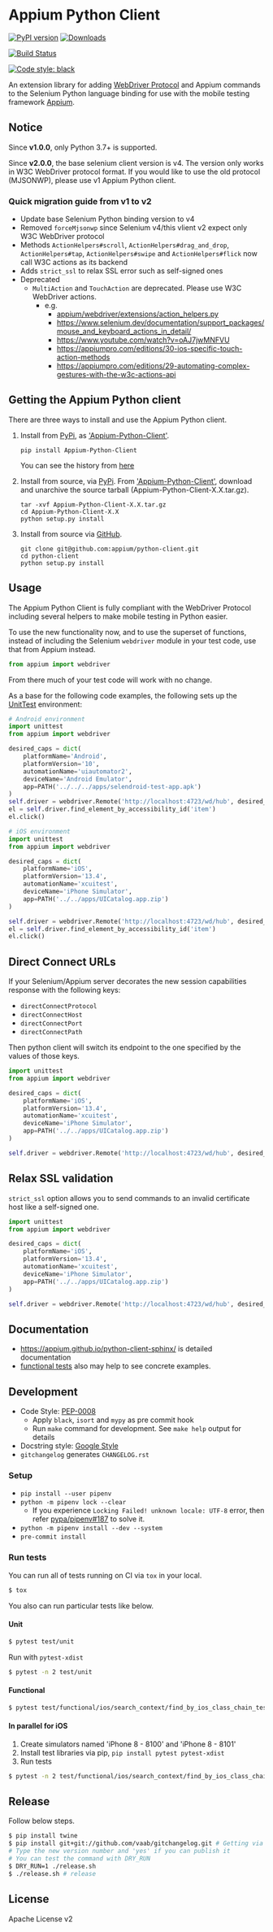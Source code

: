 # Appium Python Client

[![PyPI version](https://badge.fury.io/py/Appium-Python-Client.svg)](https://badge.fury.io/py/Appium-Python-Client)
[![Downloads](https://pepy.tech/badge/appium-python-client)](https://pepy.tech/project/appium-python-client)

[![Build Status](https://dev.azure.com/AppiumCI/Appium%20CI/_apis/build/status/appium.python-client?branchName=master)](https://dev.azure.com/AppiumCI/Appium%20CI/_build/latest?definitionId=56&branchName=master)

[![Code style: black](https://img.shields.io/badge/code%20style-black-000000.svg)](https://github.com/psf/black)

An extension library for adding [WebDriver Protocol](https://www.w3.org/TR/webdriver/) and Appium commands to the Selenium Python language binding for use with the mobile testing framework [Appium](https://appium.io).

## Notice

Since **v1.0.0**, only Python 3.7+ is supported.

Since **v2.0.0**, the base selenium client version is v4.
The version only works in W3C WebDriver protocol format.
If you would like to use the old protocol (MJSONWP), please use v1 Appium Python client.

### Quick migration guide from v1 to v2
- Update base Selenium Python binding version to v4
- Removed `forceMjsonwp` since Selenium v4/this vlient v2 expect only W3C WebDriver protocol
- Methods `ActionHelpers#scroll`, `ActionHelpers#drag_and_drop`, `ActionHelpers#tap`, `ActionHelpers#swipe` and `ActionHelpers#flick` now call W3C actions as its backend
- Adds `strict_ssl` to relax SSL error such as self-signed ones
- Deprecated
    - `MultiAction` and `TouchAction` are deprecated. Please use W3C WebDriver actions.
        - e.g.
            - [appium/webdriver/extensions/action_helpers.py](appium/webdriver/extensions/action_helpers.py)
            - https://www.selenium.dev/documentation/support_packages/mouse_and_keyboard_actions_in_detail/
            - https://www.youtube.com/watch?v=oAJ7jwMNFVU
            - https://appiumpro.com/editions/30-ios-specific-touch-action-methods
            - https://appiumpro.com/editions/29-automating-complex-gestures-with-the-w3c-actions-api

## Getting the Appium Python client

There are three ways to install and use the Appium Python client.

1. Install from [PyPi](https://pypi.org), as
['Appium-Python-Client'](https://pypi.org/project/Appium-Python-Client/).

    ```shell
    pip install Appium-Python-Client
    ```

    You can see the history from [here](https://pypi.org/project/Appium-Python-Client/#history)

2. Install from source, via [PyPi](https://pypi.org). From ['Appium-Python-Client'](https://pypi.org/project/Appium-Python-Client/),
download and unarchive the source tarball (Appium-Python-Client-X.X.tar.gz).

    ```shell
    tar -xvf Appium-Python-Client-X.X.tar.gz
    cd Appium-Python-Client-X.X
    python setup.py install
    ```

3. Install from source via [GitHub](https://github.com/appium/python-client).

    ```shell
    git clone git@github.com:appium/python-client.git
    cd python-client
    python setup.py install
    ```

## Usage

The Appium Python Client is fully compliant with the WebDriver Protocol
including several helpers to make mobile testing in Python easier.

To use the new functionality now, and to use the superset of functions, instead of
including the Selenium `webdriver` module in your test code, use that from
Appium instead.

```python
from appium import webdriver
```

From there much of your test code will work with no change.

As a base for the following code examples, the following sets up the [UnitTest](https://docs.python.org/3/library/unittest.html)
environment:

```python
# Android environment
import unittest
from appium import webdriver

desired_caps = dict(
    platformName='Android',
    platformVersion='10',
    automationName='uiautomator2',
    deviceName='Android Emulator',
    app=PATH('../../../apps/selendroid-test-app.apk')
)
self.driver = webdriver.Remote('http://localhost:4723/wd/hub', desired_caps)
el = self.driver.find_element_by_accessibility_id('item')
el.click()
```

```python
# iOS environment
import unittest
from appium import webdriver

desired_caps = dict(
    platformName='iOS',
    platformVersion='13.4',
    automationName='xcuitest',
    deviceName='iPhone Simulator',
    app=PATH('../../apps/UICatalog.app.zip')
)

self.driver = webdriver.Remote('http://localhost:4723/wd/hub', desired_caps)
el = self.driver.find_element_by_accessibility_id('item')
el.click()
```

## Direct Connect URLs

If your Selenium/Appium server decorates the new session capabilities response with the following keys:

- `directConnectProtocol`
- `directConnectHost`
- `directConnectPort`
- `directConnectPath`

Then python client will switch its endpoint to the one specified by the values of those keys.

```python
import unittest
from appium import webdriver

desired_caps = dict(
    platformName='iOS',
    platformVersion='13.4',
    automationName='xcuitest',
    deviceName='iPhone Simulator',
    app=PATH('../../apps/UICatalog.app.zip')
)

self.driver = webdriver.Remote('http://localhost:4723/wd/hub', desired_caps, direct_connection=True)
```

## Relax SSL validation

`strict_ssl` option allows you to send commands to an invalid certificate host like a self-signed one.

```python
import unittest
from appium import webdriver

desired_caps = dict(
    platformName='iOS',
    platformVersion='13.4',
    automationName='xcuitest',
    deviceName='iPhone Simulator',
    app=PATH('../../apps/UICatalog.app.zip')
)

self.driver = webdriver.Remote('http://localhost:4723/wd/hub', desired_caps, strict_ssl=False)
```

## Documentation

- https://appium.github.io/python-client-sphinx/ is detailed documentation
- [functional tests](test/functional) also may help to see concrete examples.

## Development

- Code Style: [PEP-0008](https://www.python.org/dev/peps/pep-0008/)
  - Apply `black`, `isort` and `mypy` as pre commit hook
  - Run `make` command for development. See `make help` output for details
- Docstring style: [Google Style](https://sphinxcontrib-napoleon.readthedocs.io/en/latest/example_google.html)
- `gitchangelog` generates `CHANGELOG.rst`

### Setup

- `pip install --user pipenv`
- `python -m pipenv lock --clear`
  - If you experience `Locking Failed! unknown locale: UTF-8` error, then refer [pypa/pipenv#187](https://github.com/pypa/pipenv/issues/187) to solve it.
- `python -m pipenv install --dev --system`
- `pre-commit install`

### Run tests

You can run all of tests running on CI via `tox` in your local.

```bash
$ tox
```

You also can run particular tests like below.

#### Unit

```bash
$ pytest test/unit
```

Run with `pytest-xdist`

```bash
$ pytest -n 2 test/unit
```

#### Functional

```bash
$ pytest test/functional/ios/search_context/find_by_ios_class_chain_tests.py
```

#### In parallel for iOS

1. Create simulators named 'iPhone 8 - 8100' and 'iPhone 8 - 8101'
2. Install test libraries via pip, `pip install pytest pytest-xdist`
3. Run tests

```bash
$ pytest -n 2 test/functional/ios/search_context/find_by_ios_class_chain_tests.py
```

## Release

Follow below steps.

```bash
$ pip install twine
$ pip install git+git://github.com/vaab/gitchangelog.git # Getting via GitHub repository is necessary for Python 3.7
# Type the new version number and 'yes' if you can publish it
# You can test the command with DRY_RUN
$ DRY_RUN=1 ./release.sh
$ ./release.sh # release
```

## License

Apache License v2
